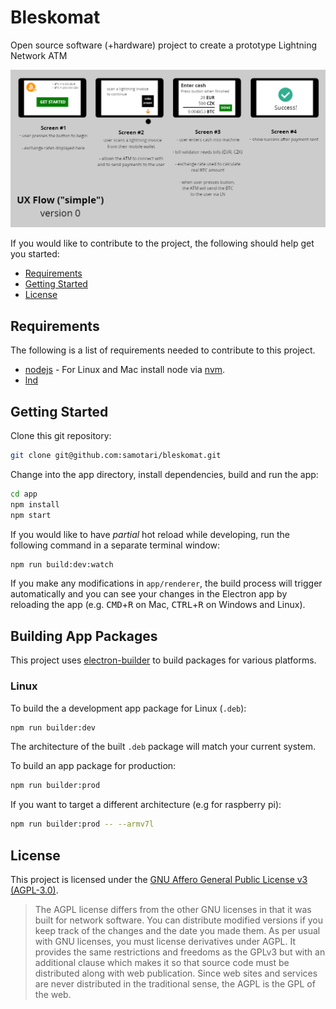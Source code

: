 # Bleskomat

Open source software (+hardware) project to create a prototype Lightning Network ATM

<img src="images/ux-flows/ux-flow-v0-simple.png" width="800">

If you would like to contribute to the project, the following should help get you started:
* [Requirements](#requirements)
* [Getting Started](#getting-started)
* [License](#license)


## Requirements

The following is a list of requirements needed to contribute to this project.

* [nodejs](https://nodejs.org/) - For Linux and Mac install node via [nvm](https://github.com/creationix/nvm).
* [lnd](https://github.com/lightningnetwork/lnd)


## Getting Started

Clone this git repository:
```bash
git clone git@github.com:samotari/bleskomat.git
```

Change into the app directory, install dependencies, build and run the app:
```bash
cd app
npm install
npm start
```

If you would like to have _partial_ hot reload while developing, run the following command in a separate terminal window:
```bash
npm run build:dev:watch
```
If you make any modifications in `app/renderer`, the build process will trigger automatically and you can see your changes in the Electron app by reloading the app (e.g. <kbd>CMD</kbd>+<kbd>R</kbd> on Mac, <kbd>CTRL</kbd>+<kbd>R</kbd> on Windows and Linux).


## Building App Packages

This project uses [electron-builder](https://www.electron.build/) to build packages for various platforms.

### Linux

To build the a development app package for Linux (`.deb`):
```bash
npm run builder:dev
```
The architecture of the built `.deb` package will match your current system.

To build an app package for production:
```bash
npm run builder:prod
```

If you want to target a different architecture (e.g for raspberry pi):
```bash
npm run builder:prod -- --armv7l
```


## License

This project is licensed under the [GNU Affero General Public License v3 (AGPL-3.0)](https://tldrlegal.com/license/gnu-affero-general-public-license-v3-(agpl-3.0)).

> The AGPL license differs from the other GNU licenses in that it was built for network software. You can distribute modified versions if you keep track of the changes and the date you made them. As per usual with GNU licenses, you must license derivatives under AGPL. It provides the same restrictions and freedoms as the GPLv3 but with an additional clause which makes it so that source code must be distributed along with web publication. Since web sites and services are never distributed in the traditional sense, the AGPL is the GPL of the web.

